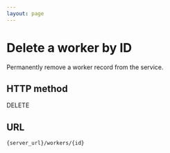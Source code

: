 ```yaml
---
layout: page
---
```


# Delete a worker by ID

Permanently remove a worker record from the service.

## HTTP method

DELETE

## URL

```shell
{server_url}/workers/{id}
```
